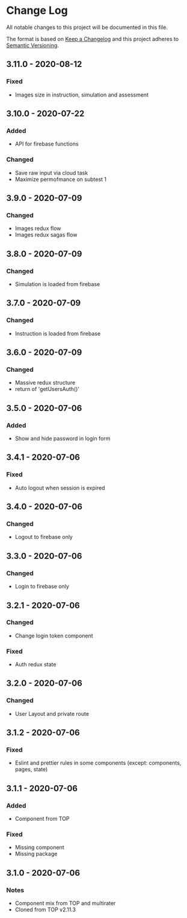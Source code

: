 # Change Log

All notable changes to this project will be documented in this file.

The format is based on [Keep a Changelog](http://keepachangelog.com/)
and this project adheres to [Semantic Versioning](http://semver.org/).

## 3.11.0 - 2020-08-12

### Fixed

- Images size in instruction, simulation and assessment

## 3.10.0 - 2020-07-22

### Added

- API for firebase functions

### Changed

- Save raw input via cloud task
- Maximize permofmance on subtest 1

## 3.9.0 - 2020-07-09

### Changed

- Images redux flow
- Images redux sagas flow

## 3.8.0 - 2020-07-09

### Changed

- Simulation is loaded from firebase

## 3.7.0 - 2020-07-09

### Changed

- Instruction is loaded from firebase

## 3.6.0 - 2020-07-09

### Changed

- Massive redux structure
- return of 'getUsersAuth()'

## 3.5.0 - 2020-07-06

### Added

- Show and hide password in login form

## 3.4.1 - 2020-07-06

### Fixed

- Auto logout when session is expired

## 3.4.0 - 2020-07-06

### Changed

- Logout to firebase only

## 3.3.0 - 2020-07-06

### Changed

- Login to firebase only

## 3.2.1 - 2020-07-06

### Changed

- Change login token component

### Fixed

- Auth redux state

## 3.2.0 - 2020-07-06

### Changed

- User Layout and private route

## 3.1.2 - 2020-07-06

### Fixed

- Eslint and prettier rules in some components (except: components, pages, state)

## 3.1.1 - 2020-07-06

### Added

- Component from TOP

### Fixed

- Missing component
- Missing package

## 3.1.0 - 2020-07-06

### Notes

- Component mix from TOP and multirater
- Cloned from TOP v2.11.3
